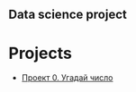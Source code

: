 ## Data science project

# Projects

* [Проект 0. Угадай число](https://github.com/Kitajian/DSPython8/tree/main/project_0) 